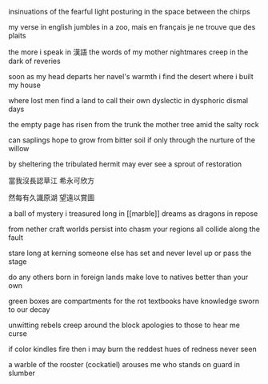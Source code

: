 insinuations of the fearful light 
posturing in the space between the chirps 

my verse in english jumbles in a zoo, 
mais en français je ne trouve que des plaits 

the more i speak in 漢語 the words of my mother 
nightmares creep in the dark of reveries 

soon as my head departs her navel's warmth 
i find the desert where i built my house 

where lost men find a land to call their own 
dyslectic in dysphoric dismal days 

the empty page has risen from the trunk 
the mother tree amid the salty rock 

can saplings hope to grow from bitter soil 
if only through the nurture of the willow 

by sheltering the tribulated hermit 
may ever see a sprout of restoration 

當我沒長認草江 
希永可欣方 

然每有久識原湖 
望遠以賞圖 

a ball of mystery i treasured long 
in [[marble]] dreams as dragons in repose 

from nether craft worlds persist into chasm 
your regions all collide along the fault 

stare long at kerning someone else has set 
and never level up or pass the stage 

do any others born in foreign lands 
make love to natives better than your own 

green boxes are compartments for the rot 
textbooks have knowledge sworn to our decay 

unwitting rebels creep around the block 
apologies to those to hear me curse 

if color kindles fire then i may burn 
the reddest hues of redness never seen 

a warble of the rooster (cockatiel) 
arouses me who stands on guard in slumber